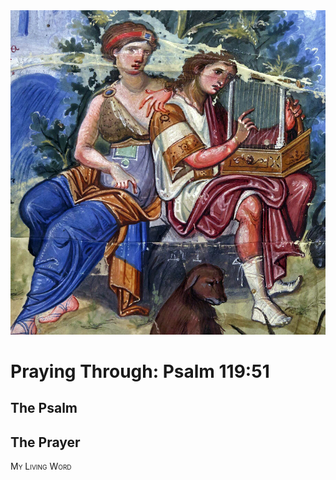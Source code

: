 <img class="intro-right" src="art-paris-psalter.jpg">

<style>
  li {list-style-type: none;}
  p + ul {
    margin-top: -18px;
}
</style>

# Praying Through: Psalm 119:51

## The Psalm

## The Prayer

<div style="font-variant: small-caps;">
My Living Word
</div>
